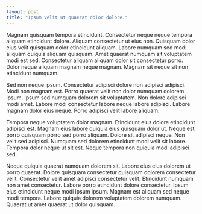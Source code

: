 ```yaml
---
layout: post
title: "Ipsum velit ut quaerat dolor dolore."
---
```



Magnam quisquam tempora etincidunt. Consectetur neque neque tempora aliquam etincidunt dolore. Aliquam consectetur ut eius non. Quisquam dolor eius velit quisquam dolor etincidunt aliquam. Labore numquam sed modi aliquam quiquia aliquam quisquam. Amet quaerat numquam sit voluptatem modi est sed. Consectetur aliquam aliquam dolor sit consectetur porro. Dolor neque aliquam magnam neque magnam. Magnam sit neque sit non etincidunt numquam.

<!--more-->

Sed non neque ipsum. Consectetur adipisci dolore non adipisci adipisci. Modi non magnam est. Porro quaerat velit non dolor numquam dolorem ipsum. Ipsum sed numquam dolorem sit voluptatem. Non dolore adipisci modi amet. Labore modi consectetur labore neque labore adipisci. Labore magnam dolor eius neque. Porro adipisci velit labore aliquam.

Tempora neque voluptatem dolor magnam. Etincidunt eius dolore etincidunt adipisci est. Magnam eius labore quiquia eius quisquam dolor ut. Neque est porro quisquam porro sed porro aliquam. Dolore sit adipisci neque. Non velit sed adipisci. Numquam sed dolorem etincidunt modi velit sit labore. Tempora dolor neque ut sit est. Neque tempora non quiquia modi adipisci sed.

Neque quiquia quaerat numquam dolorem sit. Labore eius eius dolorem ut porro quaerat. Dolore quisquam consectetur quisquam dolorem consectetur velit. Consectetur velit amet adipisci consectetur velit. Etincidunt numquam non amet consectetur. Labore porro etincidunt dolore consectetur. Ipsum eius etincidunt neque modi ipsum ipsum. Magnam est aliquam sed neque modi tempora. Labore quiquia dolorem voluptatem dolorem numquam. Quaerat ut amet quaerat ut dolor quisquam.